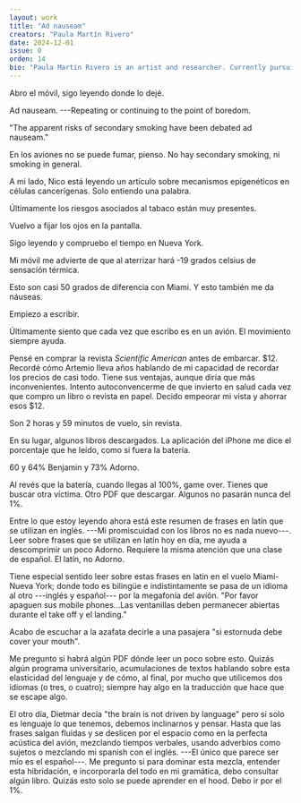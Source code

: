 ```yaml
---
layout: work
title: "Ad nauseam"
creators: "Paula Martín Rivero"
date: 2024-12-01
issue: 0
orden: 14
bio: "Paula Martín Rivero is an artist and researcher. Currently pursuing a PhD in Interdisciplinary Design and Media at Northeastern University. Previously Paula has been a recipient of a Fulbright Scholarship, to pursue an MFA at Parsons - The New School. She received her BFA and MA from Universidad Complutense de Madrid."
---
```


Abro el móvil, sigo leyendo donde lo dejé.

Ad nauseam. ---Repeating or continuing to the point of boredom.

"The apparent risks of secondary smoking have been debated ad nauseam."

En los aviones no se puede fumar, pienso. No hay secondary smoking, ni
smoking in general.

A mi lado, Nico está leyendo un artículo sobre mecanismos epigenéticos
en células cancerígenas. Solo entiendo una palabra.

Últimamente los riesgos asociados al tabaco están muy presentes.

Vuelvo a fijar los ojos en la pantalla.

Sigo leyendo y compruebo el tiempo en Nueva York.

Mi móvil me advierte de que al aterrizar hará -19 grados celsius de
sensación térmica.

Esto son casi 50 grados de diferencia con Miami. Y esto también me da
náuseas.

Empiezo a escribir.

Últimamente siento que cada vez que escribo es en un avión. El
movimiento siempre ayuda.

Pensé en comprar la revista _Scientific American_ antes de embarcar.
\$12. Recordé cómo Artemio lleva años hablando de mi capacidad de
recordar los precios de casi todo. Tiene sus ventajas, aunque diría que
más inconvenientes. Intento autoconvencerme de que invierto en salud
cada vez que compro un libro o revista en papel. Decido empeorar mi
vista y ahorrar esos \$12.

Son 2 horas y 59 minutos de vuelo, sin revista.

En su lugar, algunos libros descargados. La aplicación del iPhone me
dice el porcentaje que he leído, como si fuera la batería.

60 y 64% Benjamin y 73% Adorno.

Al revés que la batería, cuando llegas al 100%, game over. Tienes que
buscar otra víctima. Otro PDF que descargar. Algunos no pasarán nunca
del 1%.

Entre lo que estoy leyendo ahora está este resumen de frases en latín
que se utilizan en inglés. ---Mi promiscuidad con los libros no es nada
nuevo---. Leer sobre frases que se utilizan en latín hoy en día, me
ayuda a descomprimir un poco Adorno. Requiere la misma atención que una
clase de español. El latín, no Adorno.

Tiene especial sentido leer sobre estas frases en latin en el vuelo
Miami-Nueva York; donde todo es bilingüe e indistintamente se pasa de un
idioma al otro ---inglés y español--- por la megafonía del avión. "Por
favor apaguen sus mobile phones...Las ventanillas deben permanecer
abiertas durante el take off y el landing."

Acabo de escuchar a la azafata decirle a una pasajera "si estornuda debe
cover your mouth".

Me pregunto si habrá algún PDF dónde leer un poco sobre esto. Quizás
algún programa universitario, acumulaciones de textos hablando sobre
esta elasticidad del lenguaje y de cómo, al final, por mucho que
utilicemos dos idiomas (o tres, o cuatro); siempre hay algo en la
traducción que hace que se escape algo.

El otro día, Dietmar decía "the brain is not driven by language" pero si
solo es lenguaje lo que tenemos, debemos inclinarnos y pensar. Hasta que
las frases salgan fluidas y se deslicen por el espacio como en la
perfecta acústica del avión, mezclando tiempos verbales, usando
adverbios como sujetos o mezclando mi spanish con el inglés. ---El único
que parece ser mío es el español---. Me pregunto si para dominar esta
mezcla, entender esta hibridación, e incorporarla del todo en mi
gramática, debo consultar algún libro. Quizás esto solo se puede
aprender en el hood. Debo ir por el 1%.
